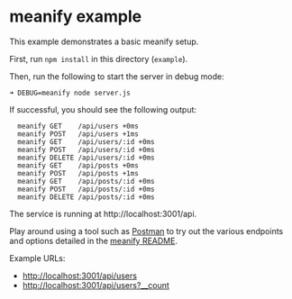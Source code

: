 # meanify example

This example demonstrates a basic meanify setup.

First, run `npm install` in this directory (`example`).

Then, run the following to start the server in debug mode:

```
➜ DEBUG=meanify node server.js
```
If successful, you should see the following output:

```
  meanify GET    /api/users +0ms
  meanify POST   /api/users +1ms
  meanify GET    /api/users/:id +0ms
  meanify POST   /api/users/:id +0ms
  meanify DELETE /api/users/:id +0ms
  meanify GET    /api/posts +0ms
  meanify POST   /api/posts +1ms
  meanify GET    /api/posts/:id +0ms
  meanify POST   /api/posts/:id +0ms
  meanify DELETE /api/posts/:id +0ms
```
The service is running at http://localhost:3001/api.

Play around using a tool such as [Postman](https://chrome.google.com/webstore/detail/postman-rest-client/fdmmgilgnpjigdojojpjoooidkmcomcm) to try out the various endpoints and options detailed in the [meanify README](https://github.com/artzstudio/meanify/blob/master/README.md).

Example URLs:

* [http://localhost:3001/api/users](http://localhost:3001/api/users)
* [http://localhost:3001/api/users?__count](http://localhost:3001/api/users?__count)
